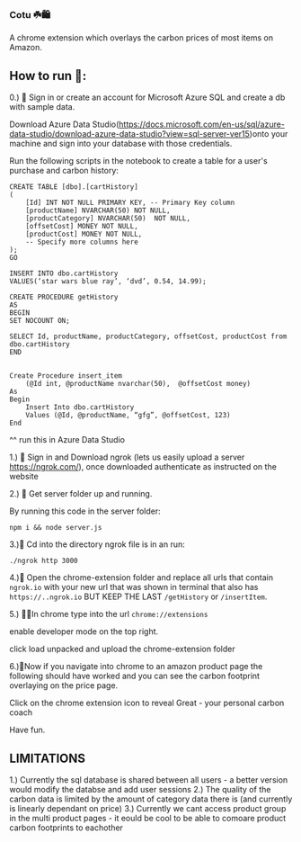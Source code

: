 ### Cotu ☘️🛍️

A chrome extension which overlays the carbon prices of most items on Amazon.

## How to run 🏃:


0.) 🤖 Sign in or create an account for Microsoft Azure SQL and create a db with sample data.

Download Azure Data Studio(https://docs.microsoft.com/en-us/sql/azure-data-studio/download-azure-data-studio?view=sql-server-ver15)onto your machine and sign into your database with those credentials.

Run the following scripts in the notebook to create a table for a user's purchase and carbon history:


``` 
CREATE TABLE [dbo].[cartHistory]
(
    [Id] INT NOT NULL PRIMARY KEY, -- Primary Key column
    [productName] NVARCHAR(50) NOT NULL,
    [productCategory] NVARCHAR(50)  NOT NULL,
    [offsetCost] MONEY NOT NULL,
    [productCost] MONEY NOT NULL,
    -- Specify more columns here
);
GO

INSERT INTO dbo.cartHistory
VALUES(‘star wars blue ray’, ‘dvd’, 0.54, 14.99);

CREATE PROCEDURE getHistory
AS 
BEGIN
SET NOCOUNT ON;

SELECT Id, productName, productCategory, offsetCost, productCost from dbo.cartHistory
END 


Create Procedure insert_item
    (@Id int, @productName nvarchar(50),  @offsetCost money)
As
Begin
    Insert Into dbo.cartHistory
    Values (@Id, @productName, “gfg”, @offsetCost, 123)
End
```

^^ run this in Azure Data Studio

1.) 🎾 Sign in and Download ngrok (lets us easily upload a server https://ngrok.com/), once downloaded authenticate as instructed on the website

2.) 📂 Get server folder up and running.

By running this code in the server folder:

```npm i && node server.js```

3.)🏃 Cd into the directory ngrok file is in an run:

```./ngrok http 3000 ```

4.)👐 Open the chrome-extension folder and replace all urls that contain ```ngrok.io```
with your new url that was shown in terminal that also has ```https://..ngrok.io```
BUT KEEP THE LAST ```/getHistory``` or ```/insertItem```.

5.) 👨‍💻In chrome type into the url ```chrome://extensions```


enable developer mode on the top right.

click load unpacked and upload the chrome-extension folder

6.)🌳Now if you navigate into chrome to an amazon product page the following should have worked and you can see the carbon footprint overlaying on the price page.

Click on the chrome extension icon to reveal Great - your personal carbon coach

Have fun.

## LIMITATIONS

1.) Currently the sql database is shared between all users - a better version would modify the databse and add user sessions
2.) The quality of the carbon data is limited by the amount of category data there is (and currently is linearly dependant on price)
3.) Currently we cant access product group in the multi product pages - it eould be cool to be able to comoare product carbon footprints to eachother


